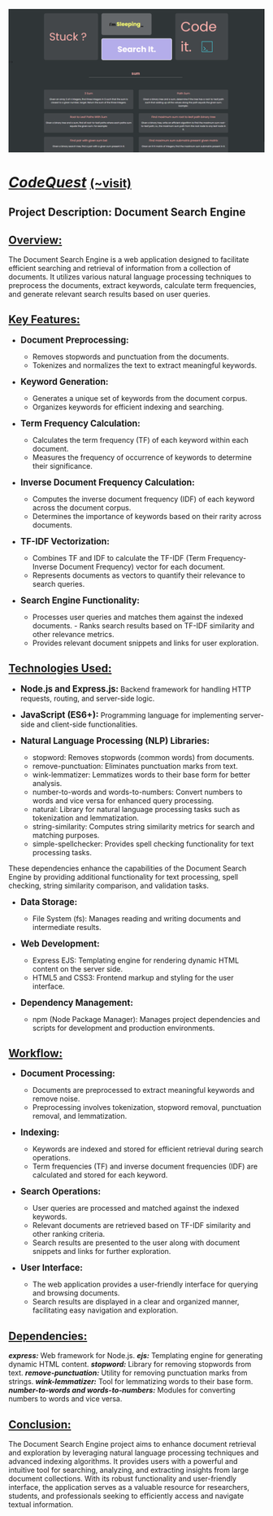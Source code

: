 !["View"](./Media/page1.png)

# <u>**_CodeQuest_**</u> <a href="https://codequest-jalp.onrender.com/" style="font-size:smaller;">(~visit)</a>

## Project Description: Document Search Engine

## <u>Overview:</u>

The Document Search Engine is a web application designed to facilitate efficient searching and retrieval of information from a collection of documents. It utilizes various natural language processing techniques to preprocess the documents, extract keywords, calculate term frequencies, and generate relevant search results based on user queries.

## <u>Key Features:</u>

- <b><span style="font-size:larger;">Document Preprocessing:</span></b>

  - Removes stopwords and punctuation from the documents.
  - Tokenizes and normalizes the text to extract meaningful keywords.

- <b><span style="font-size:larger;">Keyword Generation:</span></b>

  - Generates a unique set of keywords from the document corpus.
  - Organizes keywords for efficient indexing and searching.

- <b><span style="font-size:larger;">Term Frequency Calculation:</span></b>

  - Calculates the term frequency (TF) of each keyword within each document.
  - Measures the frequency of occurrence of keywords to determine their significance.

- <b><span style="font-size:larger;">Inverse Document Frequency Calculation:</span></b>

  - Computes the inverse document frequency (IDF) of each keyword across the document corpus.
  - Determines the importance of keywords based on their rarity across documents.

- <b><span style="font-size:larger;">TF-IDF Vectorization:</span></b>

  - Combines TF and IDF to calculate the TF-IDF (Term Frequency-Inverse Document Frequency) vector for each document.
  - Represents documents as vectors to quantify their relevance to search queries.

- <b><span style="font-size:larger;">Search Engine Functionality:</span></b>
  - Processes user queries and matches them against the indexed documents. - Ranks search results based on TF-IDF similarity and other relevance metrics.
  - Provides relevant document snippets and links for user exploration.

## <u>Technologies Used:</u>

- <b><span style="font-size:larger;">Node.js and Express.js:</span></b> Backend framework for handling HTTP requests, routing, and server-side logic.

- <b><span style="font-size:larger;">JavaScript (ES6+):</span></b> Programming language for implementing server-side and client-side functionalities.

- <b><span style="font-size:larger;">Natural Language Processing (NLP) Libraries:</span></b>
  - stopword: Removes stopwords (common words) from documents.
  - remove-punctuation: Eliminates punctuation marks from text.
  - wink-lemmatizer: Lemmatizes words to their base form for better analysis.
  - number-to-words and words-to-numbers: Convert numbers to words and vice versa for enhanced query processing.
  - natural: Library for natural language processing tasks such as tokenization and lemmatization.
  - string-similarity: Computes string similarity metrics for search and matching purposes.
  - simple-spellchecker: Provides spell checking functionality for text processing tasks.

These dependencies enhance the capabilities of the Document Search Engine by providing additional functionality for text processing, spell checking, string similarity comparison, and validation tasks.

- <b><span style="font-size:larger;">Data Storage:</span></b>

  - File System (fs): Manages reading and writing documents and intermediate results.

- <b><span style="font-size:larger;">Web Development:</span></b>

  - Express EJS: Templating engine for rendering dynamic HTML content on the server side.
  - HTML5 and CSS3: Frontend markup and styling for the user interface.

- <b><span style="font-size:larger;">Dependency Management:</span></b>

  - npm (Node Package Manager): Manages project dependencies and scripts for development and production environments.

## <u>Workflow:</u>

- <b><span style="font-size:larger;">Document Processing:</span></b>

  - Documents are preprocessed to extract meaningful keywords and remove noise.
  - Preprocessing involves tokenization, stopword removal, punctuation removal, and lemmatization.

- <b><span style="font-size:larger;">Indexing:</span></b>

  - Keywords are indexed and stored for efficient retrieval during search operations.
  - Term frequencies (TF) and inverse document frequencies (IDF) are calculated and stored for each keyword.

- <b><span style="font-size:larger;">Search Operations:</span></b>

  - User queries are processed and matched against the indexed keywords.
  - Relevant documents are retrieved based on TF-IDF similarity and other ranking criteria.
  - Search results are presented to the user along with document snippets and links for further exploration.

- <b><span style="font-size:larger;">User Interface:</span></b>
  - The web application provides a user-friendly interface for querying and browsing documents.
  - Search results are displayed in a clear and organized manner, facilitating easy navigation and exploration.

## <u>Dependencies:</u>

**_express:_** Web framework for Node.js.
**_ejs:_** Templating engine for generating dynamic HTML content.
**_stopword:_** Library for removing stopwords from text.
**_remove-punctuation:_** Utility for removing punctuation marks from strings.
**_wink-lemmatizer:_** Tool for lemmatizing words to their base form.
**_number-to-words and words-to-numbers:_** Modules for converting numbers to words and vice versa.

## <u>Conclusion:</u>

The Document Search Engine project aims to enhance document retrieval and exploration by leveraging natural language processing techniques and advanced indexing algorithms. It provides users with a powerful and intuitive tool for searching, analyzing, and extracting insights from large document collections. With its robust functionality and user-friendly interface, the application serves as a valuable resource for researchers, students, and professionals seeking to efficiently access and navigate textual information.
